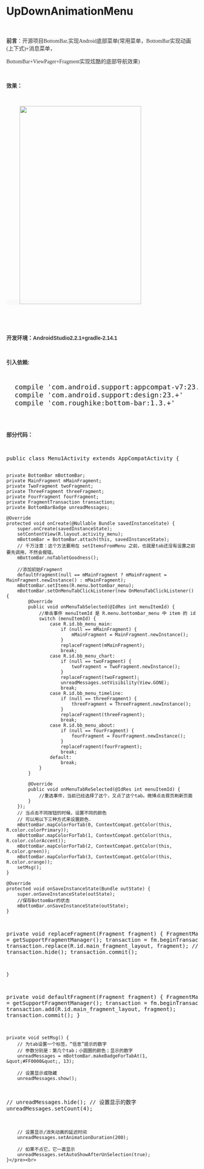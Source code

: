 # UpDownAnimationMenu

<!-- Baidu Button BEGIN -->

<div id="article_content" class="article_content">

<p><br>
</p>
<p><span style="color:rgb(51,51,51); font-family:Arial"><span style="font-size:14px"><strong>前言</strong>：</span><span style="font-family:宋体; text-align:center; background-color:rgb(249,249,249)"><span style="font-size:14px">开源项目BottomBar,实现Android底部菜单(常用菜单，BottomBar实现动画(上下式)&#43;消息菜单，</span></span></span></p>
<p><span style="color:rgb(51,51,51); font-family:Arial"><span style="font-family:宋体; text-align:center; background-color:rgb(249,249,249)"><span style="font-size:14px">BottomBar&#43;ViewPager&#43;Fragment实现炫酷的底部导航效果)</span></span></span><br>
</p>
<p><span style="color:rgb(51,51,51); font-family:Arial"><span style="font-family:宋体; text-align:center; background-color:rgb(249,249,249)"><span style="font-size:14px"><br>
</span></span></span></p>
<p><span style="color:rgb(51,51,51); font-family:Arial"><span style="font-family:宋体; text-align:center; background-color:rgb(249,249,249)"><span style="font-size:14px"><strong>效果：</strong></span></span></span></p>
<p><span style="color:rgb(51,51,51); font-family:Arial"><span style="font-family:宋体; text-align:center; background-color:rgb(249,249,249)"><span style="font-size:14px"><strong><br>
</strong></span></span></span></p>
<p style="text-align:left"><span style="color:rgb(51,51,51); font-family:Arial"><span style="font-family:宋体; text-align:center; background-color:rgb(249,249,249)"><span style="font-size:14px"><strong>&nbsp; &nbsp; &nbsp; &nbsp; &nbsp;&nbsp;<img src="http://img.blog.csdn.net/20170331172148670?watermark/2/text/aHR0cDovL2Jsb2cuY3Nkbi5uZXQvemhoX2NzZG5fYXJk/font/5a6L5L2T/fontsize/400/fill/I0JBQkFCMA==/dissolve/70/gravity/Center" width="320" height="520" alt=""><br>
</strong></span></span></span></p>
<p style="text-align:left"><span style="color:rgb(51,51,51); font-family:Arial"><span style="font-family:宋体; text-align:center; background-color:rgb(249,249,249)"><span style="font-size:14px"><strong><br>
</strong></span></span></span></p>
<p style="text-align:left"><span style="color:rgb(51,51,51); font-family:Arial"><span style="font-family:宋体; text-align:center; background-color:rgb(249,249,249)"><span style="font-size:14px"><strong><br>
</strong></span></span></span></p>
<p style="text-align:left"><span style="color:rgb(51,51,51); font-family:Arial"><span style="font-family:宋体; text-align:center; background-color:rgb(249,249,249)"><span style="font-size:14px"><strong><span style="color:rgb(51,51,51); font-family:&quot;Microsoft YaHei&quot;,Arial; font-size:14px">开发环境：AndroidStudio2.2.1&#43;gradle-2.14.1</span><br>
</strong></span></span></span></p>
<p style="text-align:left"><span style="color:rgb(51,51,51); font-family:Arial"><span style="font-family:宋体; text-align:center; background-color:rgb(249,249,249)"><span style="font-size:14px"><strong><span style="color:rgb(51,51,51); font-family:&quot;Microsoft YaHei&quot;,Arial; font-size:14px"><br>
</span></strong></span></span></span></p>
<p style="text-align:left"><span style="color:rgb(51,51,51); font-family:Arial"><span style="font-family:宋体; text-align:center; background-color:rgb(249,249,249)"><span style="font-size:14px"><strong><span style="color:rgb(51,51,51); font-family:&quot;Microsoft YaHei&quot;,Arial; font-size:14px">引入依赖:</span></strong></span></span></span></p>
<p><br>
</p>
<p><pre name="code" class="java"><span style="font-size:18px;">  compile 'com.android.support:appcompat-v7:23.0.0'
  compile 'com.android.support:design:23.+'
  compile 'com.roughike:bottom-bar:1.3.+'</span>
</pre><br>
<br>
</p>
<p style="text-align:left"><span><span><span><span style="text-align:center; background-color:rgb(249,249,249)"><strong><span style="color:rgb(51,51,51); font-family:&quot;Microsoft YaHei&quot;,Arial; font-size:14px"><span style="font-family:SimHei">部分代码：</span></span></strong></span></span></span></span></p>
<p style="text-align:left"><br>
</p>
<p style="text-align:left"><pre name="code" class="java">public class Menu1Activity extends AppCompatActivity {

    private BottomBar mBottomBar;
    private MainFragment mMainFragment;
    private TwoFragment twoFragment;
    private ThreeFragment threeFragment;
    private FourFragment fourFragment;
    private FragmentTransaction transaction;
    private BottomBarBadge unreadMessages;

    @Override
    protected void onCreate(@Nullable Bundle savedInstanceState) {
        super.onCreate(savedInstanceState);
        setContentView(R.layout.activity_menu);
        mBottomBar = BottomBar.attach(this, savedInstanceState);
        // 千万注意：这个方法要用在 setItemsFromMenu 之前，也就是tab还没有设置之前要先调用，不然会报错。
        mBottomBar.noTabletGoodness();

        //添加初始Fragment
        defaultFragment(null == mMainFragment ? mMainFragment = MainFragment.newInstance() : mMainFragment);
        mBottomBar.setItems(R.menu.bottombar_menu);
        mBottomBar.setOnMenuTabClickListener(new OnMenuTabClickListener() {
            @Override
            public void onMenuTabSelected(@IdRes int menuItemId) {
                //单击事件 menuItemId 是 R.menu.bottombar_menu 中 item 的 id
                switch (menuItemId) {
                    case R.id.bb_menu_main:
                        if (null == mMainFragment) {
                            mMainFragment = MainFragment.newInstance();
                        }
                        replaceFragment(mMainFragment);
                        break;
                    case R.id.bb_menu_chart:
                        if (null == twoFragment) {
                            twoFragment = TwoFragment.newInstance();
                        }
                        replaceFragment(twoFragment);
                        unreadMessages.setVisibility(View.GONE);
                        break;
                    case R.id.bb_menu_timeline:
                        if (null == threeFragment) {
                            threeFragment = ThreeFragment.newInstance();
                        }
                        replaceFragment(threeFragment);
                        break;
                    case R.id.bb_menu_about:
                        if (null == fourFragment) {
                            fourFragment = FourFragment.newInstance();
                        }
                        replaceFragment(fourFragment);
                        break;
                    default:
                        break;
                }
            }

            @Override
            public void onMenuTabReSelected(@IdRes int menuItemId) {
                //重选事件，当前已经选择了这个，又点了这个tab。微博点击首页刷新页面
            }
        });
        // 当点击不同按钮的时候，设置不同的颜色
        // 可以用以下三种方式来设置颜色.
        mBottomBar.mapColorForTab(0, ContextCompat.getColor(this, R.color.colorPrimary));
        mBottomBar.mapColorForTab(1, ContextCompat.getColor(this, R.color.colorAccent));
        mBottomBar.mapColorForTab(2, ContextCompat.getColor(this, R.color.green));
        mBottomBar.mapColorForTab(3, ContextCompat.getColor(this, R.color.orange));
        setMsg();
    }

    @Override
    protected void onSaveInstanceState(Bundle outState) {
        super.onSaveInstanceState(outState);
        //保存BottomBar的状态
        mBottomBar.onSaveInstanceState(outState);
    }

  
  
  private void replaceFragment(Fragment fragment) {
        FragmentManager fm = getSupportFragmentManager();
        transaction = fm.beginTransaction();
        transaction.replace(R.id.main_fragment_layout, fragment);
//        transaction.hide();
        transaction.commit();

    }



private void defaultFragment(Fragment fragment) {
        FragmentManager fm = getSupportFragmentManager();
        transaction = fm.beginTransaction();
        transaction.add(R.id.main_fragment_layout, fragment);
        transaction.commit();
    }

    private void setMsg() {
        // 为tab设置一个标签，“信息”提示的数字
        // 参数分别是：第几个tab；小圆圈的颜色；显示的数字
        unreadMessages = mBottomBar.makeBadgeForTabAt(1, &quot;#FF0000&quot;, 13);

        // 设置显示或隐藏
        unreadMessages.show();
//        unreadMessages.hide();
        // 设置显示的数字
        unreadMessages.setCount(4);

        // 设置显示/消失动画的延迟时间
        unreadMessages.setAnimationDuration(200);

        // 如果不点它，它一直显示
        unreadMessages.setAutoShowAfterUnSelection(true);
    }</pre><br>
<br>
</p>
  
</div>



<!-- Baidu Button END -->
